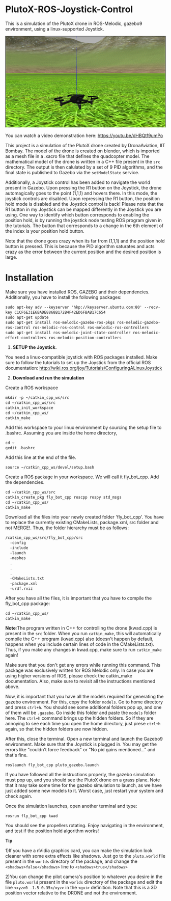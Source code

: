 # PlutoX-ROS-Joystick-Control
This is a simulation of the PlutoX drone in ROS-Melodic, gazebo9 environment, using a linux-supported Joystick.

![Image](https://github.com/NishanthARao/PlutoX-ROS-Joystick-Control/blob/master/Pluto.png)

You can watch a video demonstration here:
https://youtu.be/dHBQtf9umPo

This project is a simulation of the PlutoX drone created by DronaAviation, IIT Bombay. The model of the drone is created on blender, which is imported as a mesh file in a .xacro file that defines the quadcopter model. The mathematical model of the drone is written in a C++ file present in the ```src``` directory. The output is then calulated by a set of 9 PID algorithms, and the final state is published to Gazebo via the ```setModelState``` service. 

Additionally, a Joystick control has been added to navigate the world present in Gazebo. Upon pressing the R1 button on the Joystick, the drone automagically goes to the point (1,1,1) and hovers there. In this mode, the joystick controls are disabled. Upon repressing the R1 button, the position hold mode is disabled and the Joystick control is back! Please note that the R1 button in my Joystick can be mapped differently in the Joystick you are using. One way to identify which button corresponds to enabling the position hold, is by running the joystick node testing ROS program given in the tutorials. The button that corresponds to a change in the 6th element of the index is your position hold button.  

Note that the drone goes crazy when its far from (1,1,1) and the position hold button is pressed. This is because the PID algorithm saturates and acts crazy as the error between the current position and the desired position is large. 

# Installation
Make sure you have installed ROS, GAZEBO and their dependencies.
Additionally, you have to install the following packages:
```
sudo apt-key adv --keyserver 'hkp://keyserver.ubuntu.com:80' --recv-key C1CF6E31E6BADE8868B172B4F42ED6FBAB17C654 
sudo apt-get update
sudo apt-get install ros-melodic-gazebo-ros-pkgs ros-melodic-gazebo-ros-control ros-melodic-ros-control ros-melodic-ros-controllers
sudo apt-get install ros-melodic-joint-state-controller ros-melodic-effort-controllers ros-melodic-position-controllers
```

1) **SETUP the Joystick.**

You need a linux-compatible joystick with ROS packages installed. Make sure to follow the tutorials to set up the Joystick from the official ROS documentation:
http://wiki.ros.org/joy/Tutorials/ConfiguringALinuxJoystick

2) **Download and run the simulation**

Create a ROS workspace
```
mkdir -p ~/catkin_cpp_ws/src
cd ~/catkin_cpp_ws/src
catkin_init_workspace
cd ~/catkin_cpp_ws/
catkin_make
```
Add this workspace to your linux environment by sourcing the setup file to .bashrc. Assuming you are inside the home directory, 
```
cd ~
gedit .bashrc
```
Add this line at the end of the file.
```
source ~/catkin_cpp_ws/devel/setup.bash
```
Create a ROS package in your workspace. We will call it fly_bot_cpp. Add the dependencies.
```
cd ~/catkin_cpp_ws/src
catkin_create_pkg fly_bot_cpp roscpp rospy std_msgs
cd ~/catkin_cpp_ws/
catkin_make
```
Download all the files into your newly created folder 'fly_bot_cpp'. You have to replace the currently existing CMakeLists, package.xml, src folder and not MERGE!. Thus, the folder hierarchy must be as follows:
```
/catkin_cpp_ws/src/fly_bot_cpp/src
  -config
  -include
  -launch
  -meshes
  .
  .
  .
  -CMakeLists.txt
  -package.xml
  -urdf.rviz
```
After you have all the files, it is important that you have to compile the fly_bot_cpp package:
```
cd ~/catkin_cpp_ws/
catkin_make
```
**Note**:The program written in C++ for controlling the drone (kwad.cpp) is present in the ```src``` folder. When you run ```catkin_make```, this will automatically compile the C++ program (kwad.cpp) also (doesn't happen by default, happens when you include certain lines of code in the CMakeLists.txt). Thus, if you make any changes in kwad.cpp, make sure to run ```catkin_make``` again!

Make sure that you don't get any errors while running this command. This package was exclusively written for ROS Melodic only. In case you are using higher versions of ROS, please check the catkin_make documentation. Also, make sure to revisit all the instructions mentioned above.

Now, it is important that you have all the models required for generating the gazebo environment. For this, copy the folder ```models```. Go to home directory and press ```ctrl+h```. You should see some additional folders pop up, and one of them will be ```.gazebo```. Go inside this folder and paste the ```models``` folder here. The ```ctrl+h``` command brings up the hidden folders. So if they are annoying to see each time you open the home directory, just prese ```ctrl+h``` again, so that the hidden folders are now hidden.

After this, close the terminal. Open a new terminal and launch the Gazebo9 environment. Make sure that the Joystick is plugged in. You may get the errors like "couldn't force feedback" or "No pid gains mentioned..." and that's fine.
```
roslaunch fly_bot_cpp pluto_gazebo.launch
```
If you have followed all the instructions properly, the gazebo simulation must pop up, and you should see the PlutoX drone on a grass plane. Note that it may take some time for the gazebo simulation to launch, as we have just added some new models to it. Worst case, just restart your system and check again.

Once the simulation launches, open another terminal and type:
```
rosrun fly_bot_cpp kwad
```
You should see the propellers rotating. Enjoy navigating in the environment, and test if the position hold algorithm works!

**Tip** 

1)If you have a nVidia graphics card, you can make the simulation look cleaner with some extra effects like shadows. Just go to the ```pluto.world``` file present in the ```worlds``` directory of the package, and change the ```<shadows>false</shadows>``` line to ```<shadows>true</shadows>```

2)You can change the pilot camera's position to whatever you desire in the file ```pluto.world``` present in the ```worlds``` directory of the package and edit the line ```<xyz>0 -1.5 0.35</xyz>``` in the ```<gui>``` definition. Note that this is a 3D position vector relative to the DRONE and not the environment.
